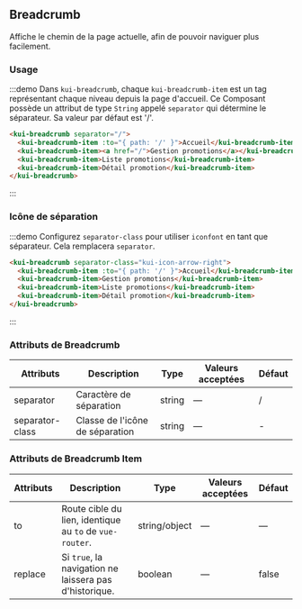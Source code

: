 ## Breadcrumb

Affiche le chemin de la page actuelle, afin de pouvoir naviguer plus facilement.

### Usage


:::demo Dans `kui-breadcrumb`, chaque `kui-breadcrumb-item` est un tag représentant chaque niveau depuis la page d'accueil. Ce Composant possède un attribut de type `String` appelé `separator` qui détermine le séparateur. Sa valeur par défaut est '/'.

```html
<kui-breadcrumb separator="/">
  <kui-breadcrumb-item :to="{ path: '/' }">Accueil</kui-breadcrumb-item>
  <kui-breadcrumb-item><a href="/">Gestion promotions</a></kui-breadcrumb-item>
  <kui-breadcrumb-item>Liste promotions</kui-breadcrumb-item>
  <kui-breadcrumb-item>Détail promotion</kui-breadcrumb-item>
</kui-breadcrumb>
```
:::

### Icône de séparation

:::demo Configurez `separator-class` pour utiliser `iconfont` en tant que séparateur. Cela remplacera `separator`.

```html
<kui-breadcrumb separator-class="kui-icon-arrow-right">
  <kui-breadcrumb-item :to="{ path: '/' }">Accueil</kui-breadcrumb-item>
  <kui-breadcrumb-item>Gestion promotions</kui-breadcrumb-item>
  <kui-breadcrumb-item>Liste promotions</kui-breadcrumb-item>
  <kui-breadcrumb-item>Détail promotion</kui-breadcrumb-item>
</kui-breadcrumb>
```
:::

### Attributs de Breadcrumb
| Attributs      | Description          | Type      | Valeurs acceptées            | Défaut|
|---------- |-------------- |---------- |--------------------------------  |-------- |
| separator | Caractère de séparation | string | — | / |
| separator-class | Classe de l'icône de séparation | string | — | - |

### Attributs de Breadcrumb Item
| Attributs      | Description          | Type      | Valeurs acceptées            | Défaut|
|---------- |-------------- |---------- |--------------------------------  |-------- |
| to | Route cible du lien, identique au `to` de `vue-router`. | string/object | — | — |
| replace | Si `true`, la navigation ne laissera pas d'historique. | boolean | — | false |
